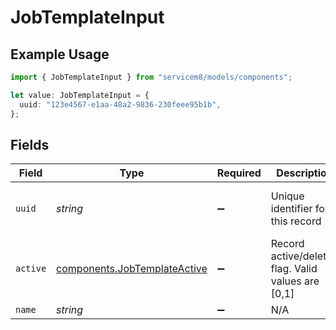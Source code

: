 # JobTemplateInput

## Example Usage

```typescript
import { JobTemplateInput } from "servicem8/models/components";

let value: JobTemplateInput = {
  uuid: "123e4567-e1aa-48a2-9836-230feee95b1b",
};
```

## Fields

| Field                                                                        | Type                                                                         | Required                                                                     | Description                                                                  | Example                                                                      |
| ---------------------------------------------------------------------------- | ---------------------------------------------------------------------------- | ---------------------------------------------------------------------------- | ---------------------------------------------------------------------------- | ---------------------------------------------------------------------------- |
| `uuid`                                                                       | *string*                                                                     | :heavy_minus_sign:                                                           | Unique identifier for this record                                            | 123e4567-e1aa-48a2-9836-230feee95b1b                                         |
| `active`                                                                     | [components.JobTemplateActive](../../models/components/jobtemplateactive.md) | :heavy_minus_sign:                                                           | Record active/deleted flag.  Valid values are [0,1]                          |                                                                              |
| `name`                                                                       | *string*                                                                     | :heavy_minus_sign:                                                           | N/A                                                                          |                                                                              |